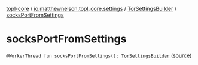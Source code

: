 [topl-core](../../index.md) / [io.matthewnelson.topl_core.settings](../index.md) / [TorSettingsBuilder](index.md) / [socksPortFromSettings](./socks-port-from-settings.md)

# socksPortFromSettings

`@WorkerThread fun socksPortFromSettings(): `[`TorSettingsBuilder`](index.md) [(source)](https://github.com/05nelsonm/TorOnionProxyLibrary-Android/blob/master/topl-core/src/main/java/io/matthewnelson/topl_core/settings/TorSettingsBuilder.kt#L756)